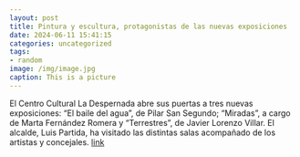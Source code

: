 ```yaml
---
layout: post
title: Pintura y escultura, protagonistas de las nuevas exposiciones
date: 2024-06-11 15:41:15
categories: uncategorized
tags:
- random
image: /img/image.jpg
caption: This is a picture
---
```

El Centro Cultural La Despernada abre sus puertas a tres nuevas exposiciones: “El baile del agua”, de Pilar San Segundo; “Miradas”, a cargo de Marta Fernández Romera y “Terrestres”, de Javier Lorenzo Villar. El alcalde, Luis Partida, ha visitado las distintas salas acompañado de los artistas y concejales.  [link](https://www.ayto-villacanada.es/noticias/pintura-y-escultura-protagonistas-de-las-nuevas-exposiciones/)
